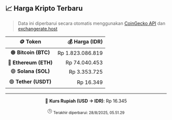 

<!-- HARGA_KRIPTO -->
## 📈 Harga Kripto Terbaru

> Data ini diperbarui secara otomatis menggunakan [CoinGecko API](https://www.coingecko.com/) dan [exchangerate.host](https://exchangerate.host/)

<div align="center">

| 🪙 Token | 💰 Harga (IDR) |
|:------:|---------------:|
| 🟠 **Bitcoin (BTC)**   | Rp 1.823.086.819 |
| 🔵 **Ethereum (ETH)**  | Rp 74.040.453 |
| 🟣 **Solana (SOL)**    | Rp 3.353.725 |
| 🟢 **Tether (USDT)**   | Rp 16.349 |

---

💱 **Kurs Rupiah (USD → IDR)**: Rp 16.345

🕒 <sub>Terakhir diperbarui: 28/8/2025, 05.51.29</sub>

</div>
<!-- /HARGA_KRIPTO -->